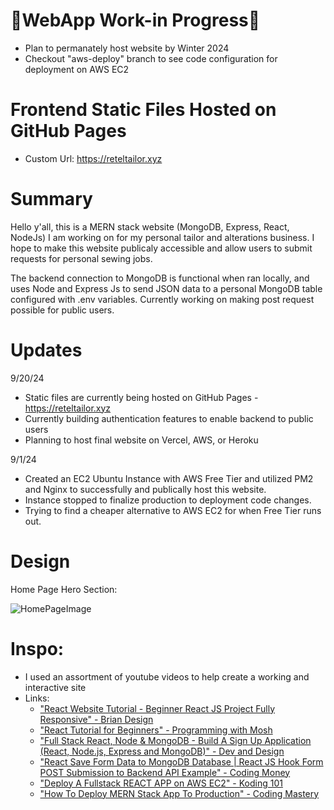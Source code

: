# 👷WebApp Work-in Progress👷
  - Plan to permanately host website by Winter 2024
  - Checkout "aws-deploy" branch to see code configuration for deployment on AWS EC2

# Frontend Static Files Hosted on GitHub Pages
  - Custom Url: https://reteltailor.xyz

# Summary
Hello y'all, this is a MERN stack website (MongoDB, Express, React, NodeJs) I am working on for my personal tailor and alterations business.
I hope to make this website publicaly accessible and allow users to submit requests for personal sewing jobs.

The backend connection to MongoDB is functional when ran locally, and uses Node and Express Js to send JSON data to a personal MongoDB table configured with .env variables. Currently working on making post request possible for public users.

# Updates
9/20/24
  - Static files are currently being hosted on GitHub Pages - https://reteltailor.xyz
  - Currently building authentication features to enable backend to public users
  - Planning to host final website on Vercel, AWS, or Heroku

9/1/24
  - Created an EC2 Ubuntu Instance with AWS Free Tier and utilized PM2 and Nginx to successfully and publically host this website.
  - Instance stopped to finalize production to deployment code changes.
  - Trying to find a cheaper alternative to AWS EC2 for when Free Tier runs out.

# Design
Home Page Hero Section:

![HomePageImage](https://github.com/user-attachments/assets/459a2377-c25c-4757-86c1-d55545cb4c5e)
  


# Inspo:
  - I used an assortment of youtube videos to help create a working and interactive site
  - Links: 
    - ["React Website Tutorial - Beginner React JS Project Fully Responsive" - Brian Design](https://www.youtube.com/watch?v=I2UBjN5ER4s&t=178s)
    - ["React Tutorial for Beginners" - Programming with Mosh](https://www.youtube.com/watch?v=SqcY0GlETPk&t=384s)
    - ["Full Stack React, Node & MongoDB - Build A Sign Up Application (React, Node.js, Express and MongoDB)" - Dev and Design](https://www.youtube.com/watch?v=SQqSMDIzhaE&list=PL8bqMzhLLaIwhfbf6RnUSDDQYkom0TU2V)
    - ["React Save Form Data to MongoDB Database | React JS Hook Form POST Submission to Backend API Example" - Coding Money](https://www.youtube.com/watch?v=86uXSFm3ND0&list=PL8bqMzhLLaIwhfbf6RnUSDDQYkom0TU2V&index=2)
    - ["Deploy A Fullstack REACT APP on AWS EC2" - Koding 101](https://www.youtube.com/watch?v=vmty50KJg08&list=PL8bqMzhLLaIwhfbf6RnUSDDQYkom0TU2V&index=3)
    - ["How To Deploy MERN Stack App To Production" - Coding Mastery](https://www.youtube.com/watch?v=OVhHxNeOSl0&list=PL8bqMzhLLaIwhfbf6RnUSDDQYkom0TU2V&index=4)
